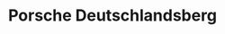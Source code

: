 ---
title: "Porsche Deutschlandsberg"
url: /deutschlandsberg/porsche-deutschlandsberg/
shop: Autohaus
---